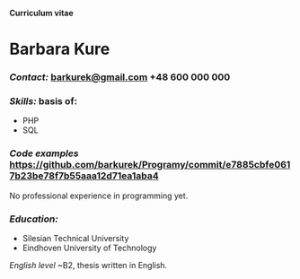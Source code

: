 **Curriculum vitae**<br/>
# Barbara Kure<br/>

### *Contact:* barkurek@gmail.com +48 600 000 000 <br/>

### *Skills:* basis of:
* PHP
* SQL<br/>

### *Code examples* https://github.com/barkurek/Programy/commit/e7885cbfe0617b23be78f7b55aaa12d71ea1aba4<br/>
No professional experience in programming yet.<br/>

### *Education:*  
* Silesian Technical University
* Eindhoven University of Technology <br/>

*English level* ~B2, thesis written in English.<br/>
